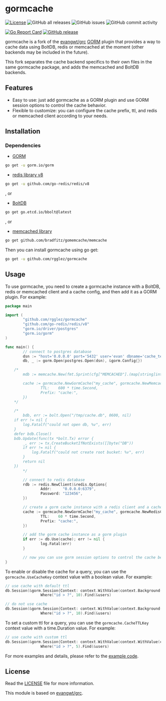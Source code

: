 # gormcache

[![License](https://img.shields.io/badge/License-Apache_2.0-blue.svg)](https://opensource.org/licenses/Apache-2.0)
![GitHub all releases](https://img.shields.io/github/downloads/rgglez/gormcache/total)
![GitHub issues](https://img.shields.io/github/issues/rgglez/gormcache)
![GitHub commit activity](https://img.shields.io/github/commit-activity/y/rgglez/gormcache)

[![Go Report Card](https://goreportcard.com/badge/github.com/rgglez/gormcache)](https://goreportcard.com/report/github.com/rgglez/gormcache)
[![GitHub release](https://img.shields.io/github/release/rgglez/gormcache.svg)](https://github.com/rgglez/gormcache/releases/)


gormcache is a fork of the [evangwt/grc](https://github.com/evangwt/grc) [GORM](https://gorm.io/index.html) plugin that provides a way to cache 
data using BoltDB, redis or memcached at the moment (other backends may be included in the future).

This fork separates the cache backend specifics to their own files in the same gormcache package, and adds the memcached and BoltDB backends.

## Features

- Easy to use: just add gormcache as a GORM plugin and use GORM session options to control the cache behavior.
- Flexible to customize: you can configure the cache prefix, ttl, and redis or memcached client according to your needs.

## Installation

### Dependencies

* [GORM](https://gorm.io/index.html)

```bash
go get -u gorm.io/gorm
```

* [redis library v8](https://github.com/redis/go-redis)

```bash
go get -u github.com/go-redis/redis/v8
```

, or

* [BoltDB](https://github.com/etcd-io/bbolt)

 ```bash
 go get go.etcd.io/bbolt@latest
 ```

, or

* [memcached library](https://github.com/bradfitz/gomemcache)

```bash
go get github.com/bradfitz/gomemcache/memcache
```

Then you can install gormcache using go get:

```bash
go get -u github.com/rgglez/gormcache
```

## Usage

To use gormcache, you need to create a gormcache instance with a BoltDB, redis or memcached client and a cache config, and then add it as a GORM plugin. For example:

```go
package main

import (
        "github.com/rgglez/gormcache"
        "github.com/go-redis/redis/v8"
        "gorm.io/driver/postgres"
        "gorm.io/gorm"
)

func main() {
        // connect to postgres database
        dsn := "host='0.0.0.0' port='5432' user='evan' dbname='cache_test' password='' sslmode=disable TimeZone=Asia/Shanghai"
        db, _ := gorm.Open(postgres.Open(dsn), &gorm.Config{})

	/*
        mdb := memcache.New(fmt.Sprint(cfg["MEMCACHED"].(map[string]interface{})["ENDPOINT"]))

        cache := gormcache.NewGormCache("my_cache", gormcache.NewMemcacheClient(mdb), gormcache.CacheConfig{
                TTL:    600 * time.Second,
                Prefix: "cache:",
        })
	*/

	/*
        bdb, err := bolt.Open("/tmp/cache.db", 0600, nil)
	if err != nil {
		log.Fatalf("could not open db, %v", err)
	}
	defer bdb.Close()
	bdb.Update(func(tx *bolt.Tx) error {
		_, err := tx.CreateBucketIfNotExists([]byte("DB"))
		if err != nil {
			log.Fatalf("could not create root bucket: %v", err)
		}
		return nil
	})
        */

        // connect to redis database
        rdb := redis.NewClient(&redis.Options{
                Addr:     "0.0.0.0:6379",
                Password: "123456",
        })

        // create a gorm cache instance with a redis client and a cache config
        cache := gormcache.NewGormCache("my_cache", gormcache.NewRedisClient(rdb), gormcache.CacheConfig{
                TTL:    60 * time.Second,
                Prefix: "cache:",
        })

        // add the gorm cache instance as a gorm plugin
        if err := db.Use(cache); err != nil {
                log.Fatal(err)
        }

        // now you can use gorm session options to control the cache behavior
}
```

To enable or disable the cache for a query, you can use the `gormcache.UseCacheKey` context value with a boolean value. For example:

```go
// use cache with default ttl
db.Session(&gorm.Session{Context: context.WithValue(context.Background(), gormcache.UseCacheKey, true)}).
                Where("id > ?", 10).Find(&users)

// do not use cache
db.Session(&gorm.Session{Context: context.WithValue(context.Background(), gormcache.UseCacheKey, false)}).
                Where("id > ?", 10).Find(&users)
```

To set a custom ttl for a query, you can use the `gormcache.CacheTTLKey` context value with a time.Duration value. For example:

```go
// use cache with custom ttl
db.Session(&gorm.Session{Context: context.WithValue(context.WithValue(context.Background(), gormcache.UseCacheKey, true), gormcache.CacheTTLKey, 10*time.Second)}).
                Where("id > ?", 5).Find(&users)
```

For more examples and details, please refer to the [example code](https://github.com/rgglez/gormcache/tree/main/example).

## License

Read the [LICENSE](https://github.com/rgglez/gormcache/blob/main/LICENSE) file for more information.

This module is based on [evangwt/grc](https://github.com/evangwt/grc).
